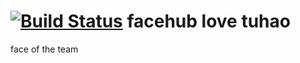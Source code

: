 [![Build Status](https://travis-ci.org/shigotonogo/facehub.svg?branch=master)](https://travis-ci.org/shigotonogo/facehub)
facehub
love tuhao
=======

face of the team
